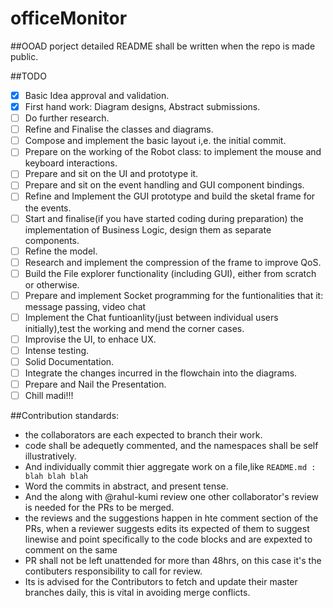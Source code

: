 # officeMonitor
##OOAD porject
detailed README shall be written when the repo is made public.

##TODO
- [X] Basic Idea approval and validation.
- [X] First hand work: Diagram designs,
      Abstract submissions.
- [ ] Do further research.
- [ ] Refine and Finalise the classes and diagrams.
- [ ] Compose and implement the basic layout i,e. the initial commit.
- [ ] Prepare on the working of the Robot class: to implement the mouse and keyboard interactions.
- [ ] Prepare and sit on the UI and prototype it.
- [ ] Prepare and sit on the event handling and GUI component bindings.
- [ ] Refine and Implement the GUI prototype and build the sketal frame for the events.
- [ ] Start and finalise(if you have started coding during preparation) the implementation of Business Logic, design them as separate components.
- [ ] Refine the model.
- [ ] Research and implement the compression of the frame to improve QoS.
- [ ] Build the File explorer functionality (including GUI), either from scratch or otherwise.
- [ ] Prepare and implement Socket programming for the funtionalities that it: message passing, video chat
- [ ] Implement the Chat funtioanlity(just between individual users initially),test the working and mend the corner cases.
- [ ] Improvise the UI, to enhace UX.
- [ ] Intense testing.
- [ ] Solid Documentation.
- [ ] Integrate the changes incurred in the flowchain into the diagrams.
- [ ] Prepare and Nail the Presentation.
- [ ] Chill madi!!!

##Contribution standards:
- the collaborators are each expected to branch their work.
- code shall be adequetly commented, and the namespaces shall be self illustratively.
- And individually commit thier aggregate work on a file,like `README.md : blah blah blah`
- Word the commits in abstract, and present tense.
- And the along with @rahul-kumi review one other collaborator's review is needed for the PRs to be merged.
- the reviews and the suggestions happen in hte comment section of the PRs, when a reviewer suggests edits its expected of
  them to suggest linewise and point specifically to the code blocks and are expexted to comment on the same
- PR shall not be left unattended for more than 48hrs, on this case it's the contibuters responsibility to call for review.
- Its is advised for the Contributors to fetch and update their master branches daily, this is vital in avoiding merge    conflicts.
